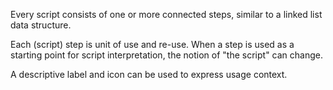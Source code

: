Every script consists of one or more connected steps, similar to a linked list data structure.

Each (script) step is unit of use and re-use. When a step is used as a starting point for script interpretation, the notion of "the script" can change.

A descriptive label and icon can be used to express usage context.